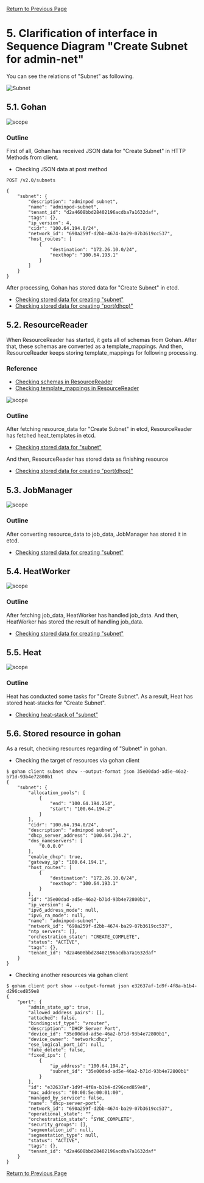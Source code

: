 [Return to Previous Page](00_firewall.md)

# 5. Clarification of interface in Sequence Diagram "Create Subnet for admin-net"
You can see the relations of "Subnet" as following.

![Subnet](resource/gohan_investigate_for_firewall.006.png)


## 5.1. Gohan

![scope](../images/ESI_Sequence_diagram.002.png)

### Outline
First of all, Gohan has received JSON data for "Create Subnet" in HTTP Methods from client.

* Checking JSON data at post method
```
POST /v2.0/subnets
```
```
{
    "subnet": {
        "description": "adminpod subnet",
        "name": "adminpod-subnet",
        "tenant_id": "d2a4608bbd28402196acdba7a1632daf",
        "tags": {},
        "ip_version": 4,
        "cidr": "100.64.194.0/24",
        "network_id": "690a259f-d2bb-4674-ba29-07b3619cc537",
        "host_routes": [
            {
                "destination": "172.26.10.0/24",
                "nexthop": "100.64.193.1"
            }
        ]
    }
}
```
After processing, Gohan has stored data for "Create Subnet" in etcd.

* [Checking stored data for creating "subnet"](stored_in_etcd/01_Gohan/CreateSubnet2_01.md)
* [Checking stored data for creating "port(dhcp)"](stored_in_etcd/01_Gohan/CreateSubnet2_02.md)


## 5.2. ResourceReader
When ResourceReader has started, it gets all of schemas from Gohan.
After that, these schemas are converted as a template_mappings.
And then, ResourceReader keeps storing template_mappings for following processing.

### Reference
* [Checking schemas in ResourceReader](../memo/schemas.txt)
* [Checking template_mappings in ResourceReader](../memo/template_mappings.md)

![scope](../images/ESI_Sequence_diagram.003.png)

### Outline
After fetching resource_data for "Create Subnet" in etcd, ResourceReader has fetched heat_templates in etcd.

* [Checking stored data for "subnet"](../heat_template/subnet.md)

And then, ResourceReader has stored data as finishing resource

* [Checking stored data for creating "port(dhcp)"](stored_in_etcd/00_ResourceReader/CreateSubnet2_02.md)


## 5.3. JobManager

![scope](../images/ESI_Sequence_diagram.004.png)

### Outline
After converting resource_data to job_data, JobManager has stored it in etcd.

* [Checking stored data for creating "subnet"](stored_in_etcd/02_JobManager/CreateSubnet2_01.md)


## 5.4. HeatWorker

![scope](../images/ESI_Sequence_diagram.005.png)

### Outline
After fetching job_data, HeatWorker has handled job_data.
And then, HeatWorker has stored the result of handling job_data.

* [Checking stored data for creating "subnet"](stored_in_etcd/03_HeatWorker/CreateSubnet2_01.md)


## 5.5. Heat

![scope](../images/ESI_Sequence_diagram.006.png)

### Outline
Heat has conducted some tasks for "Create Subnet".
As a result, Heat has stored heat-stacks for "Create Subnet".

* [Checking heat-stack of "subnet"](heat-stack/CreateSubnet2_01.md)


## 5.6. Stored resource in gohan
As a result, checking resources regarding of "Subnet" in gohan.

* Checking the target of resources via gohan client
```
$ gohan client subnet show --output-format json 35e00dad-ad5e-46a2-b71d-93b4e72800b1
{
    "subnet": {
        "allocation_pools": [
            {
                "end": "100.64.194.254",
                "start": "100.64.194.2"
            }
        ],
        "cidr": "100.64.194.0/24",
        "description": "adminpod subnet",
        "dhcp_server_address": "100.64.194.2",
        "dns_nameservers": [
            "0.0.0.0"
        ],
        "enable_dhcp": true,
        "gateway_ip": "100.64.194.1",
        "host_routes": [
            {
                "destination": "172.26.10.0/24",
                "nexthop": "100.64.193.1"
            }
        ],
        "id": "35e00dad-ad5e-46a2-b71d-93b4e72800b1",
        "ip_version": 4,
        "ipv6_address_mode": null,
        "ipv6_ra_mode": null,
        "name": "adminpod-subnet",
        "network_id": "690a259f-d2bb-4674-ba29-07b3619cc537",
        "ntp_servers": [],
        "orchestration_state": "CREATE_COMPLETE",
        "status": "ACTIVE",
        "tags": {},
        "tenant_id": "d2a4608bbd28402196acdba7a1632daf"
    }
}
```
* Checking another resources via gohan client
```
$ gohan client port show --output-format json e32637af-1d9f-4f8a-b1b4-d296ced859e8
{
    "port": {
        "admin_state_up": true,
        "allowed_address_pairs": [],
        "attached": false,
        "binding:vif_type": "vrouter",
        "description": "DHCP Server Port",
        "device_id": "35e00dad-ad5e-46a2-b71d-93b4e72800b1",
        "device_owner": "network:dhcp",
        "ese_logical_port_id": null,
        "fake_delete": false,
        "fixed_ips": [
            {
                "ip_address": "100.64.194.2",
                "subnet_id": "35e00dad-ad5e-46a2-b71d-93b4e72800b1"
            }
        ],
        "id": "e32637af-1d9f-4f8a-b1b4-d296ced859e8",
        "mac_address": "00:00:5e:00:01:00",
        "managed_by_service": false,
        "name": "dhcp-server-port",
        "network_id": "690a259f-d2bb-4674-ba29-07b3619cc537",
        "operational_state": "",
        "orchestration_state": "SYNC_COMPLETE",
        "security_groups": [],
        "segmentation_id": null,
        "segmentation_type": null,
        "status": "ACTIVE",
        "tags": {},
        "tenant_id": "d2a4608bbd28402196acdba7a1632daf"
    }
}
```

[Return to Previous Page](00_firewall.md)
